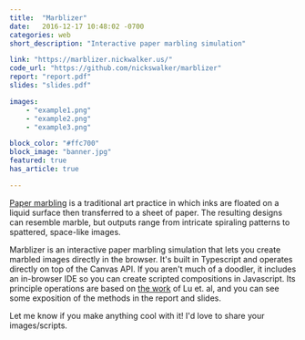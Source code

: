 ```yaml
---
title:  "Marblizer"
date:   2016-12-17 10:48:02 -0700
categories: web
short_description: "Interactive paper marbling simulation"

link: "https://marblizer.nickwalker.us/"
code_url: "https://github.com/nickswalker/marblizer"
report: "report.pdf"
slides: "slides.pdf"

images:
    - "example1.png"
    - "example2.png"
    - "example3.png"

block_color: "#ffc700"
block_image: "banner.jpg"
featured: true
has_article: true

---
```


[Paper marbling](https://en.wikipedia.org/wiki/Paper_marbling) is a traditional art practice in which inks are floated on a liquid surface then transferred to a sheet of paper. The resulting designs can resemble marble, but outputs range from intricate spiraling patterns to spattered, space-like images.

Marblizer is an interactive paper marbling simulation that lets you create marbled images directly in the browser. It's built in Typescript and operates directly on top of the Canvas API. If you aren't much of a doodler, it includes an in-browser IDE so you can create scripted compositions in Javascript. Its principle operations are based on [the work](http://www.cad.zju.edu.cn/home/jin/cga2012/cga2012.htm) of Lu et. al, and you can see some exposition of the methods in the report and slides.

Let me know if you make anything cool with it! I'd love to share your images/scripts.
